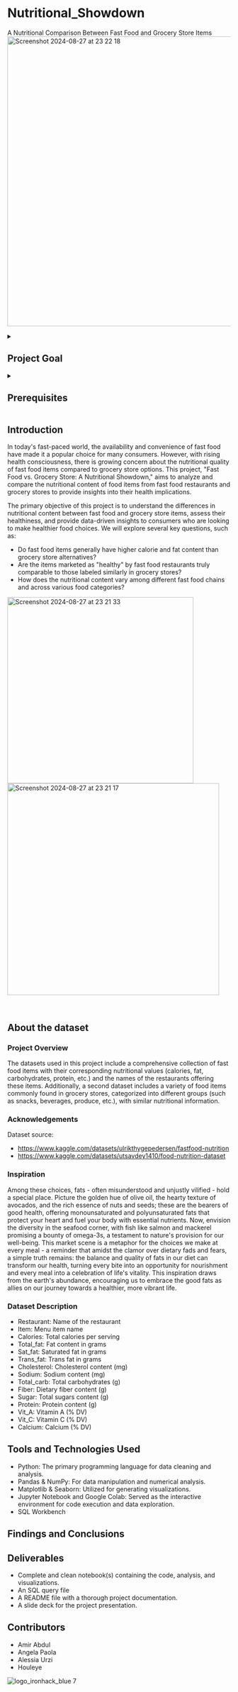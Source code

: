# Nutritional_Showdown
A Nutritional Comparison Between Fast Food and Grocery Store Items
<img width="654" alt="Screenshot 2024-08-27 at 23 22 18" src="https://github.com/user-attachments/assets/23cc9357-34e1-4409-bad2-8a8f51c2f2df">


<details>
  <summary>
   <h2>Project Goal</h2>
  </summary>

  
  <br>
  <hr> 

</details>

<details>
  <summary>
   <h2>Prerequisites</h2>
  </summary>

Before this starting this project, you should have learnt about:

- Data types, operators and structures
- Flow control (if-else statements and loops)
- Functions
- Filters
- Pandas and Numpy
- Basic Statistics
- SQL
 
  <br>
  <hr> 

</details>


## Introduction

In today's fast-paced world, the availability and convenience of fast food have made it a popular choice for many consumers. However, with rising health consciousness, there is growing concern about the nutritional quality of fast food items compared to grocery store options. This project, "Fast Food vs. Grocery Store: A Nutritional Showdown," aims to analyze and compare the nutritional content of food items from fast food restaurants and grocery stores to provide insights into their health implications.

The primary objective of this project is to understand the differences in nutritional content between fast food and grocery store items, assess their healthiness, and provide data-driven insights to consumers who are looking to make healthier food choices. We will explore several key questions, such as:

- Do fast food items generally have higher calorie and fat content than grocery store alternatives?
- Are the items marketed as "healthy" by fast food restaurants truly comparable to those labeled similarly in grocery stores?
- How does the nutritional content vary among different fast food chains and across various food categories?

<img width="420" alt="Screenshot 2024-08-27 at 23 21 33" src="https://github.com/user-attachments/assets/ed0c7b2b-dbc1-4191-bb81-af51829796d4"> <img width="478" alt="Screenshot 2024-08-27 at 23 21 17" src="https://github.com/user-attachments/assets/d4f39947-2463-49a0-a724-808b5523dcb3">

<br>



## About the dataset

### Project Overview
The datasets used in this project include a comprehensive collection of fast food items with their corresponding nutritional values (calories, fat, carbohydrates, protein, etc.) and the names of the restaurants offering these items. Additionally, a second dataset includes a variety of food items commonly found in grocery stores, categorized into different groups (such as snacks, beverages, produce, etc.), with similar nutritional information.


### Acknowledgements
Dataset source:
- https://www.kaggle.com/datasets/ulrikthygepedersen/fastfood-nutrition
- https://www.kaggle.com/datasets/utsavdey1410/food-nutrition-dataset

### Inspiration
Among these choices, fats - often misunderstood and unjustly vilified - hold a special place. Picture the golden hue of olive oil, the hearty texture of avocados, and the rich essence of nuts and seeds; these are the bearers of good health, offering monounsaturated and polyunsaturated fats that protect your heart and fuel your body with essential nutrients. Now, envision the diversity in the seafood corner, with fish like salmon and mackerel promising a bounty of omega-3s, a testament to nature's provision for our well-being. This market scene is a metaphor for the choices we make at every meal - a reminder that amidst the clamor over dietary fads and fears, a simple truth remains: the balance and quality of fats in our diet can transform our health, turning every bite into an opportunity for nourishment and every meal into a celebration of life's vitality. This inspiration draws from the earth's abundance, encouraging us to embrace the good fats as allies on our journey towards a healthier, more vibrant life.

### Dataset Description
- Restaurant: Name of the restaurant
- Item: Menu item name
- Calories: Total calories per serving
- Total_fat: Fat content in grams
- Sat_fat: Saturated fat in grams
- Trans_fat: Trans fat in grams
- Cholesterol: Cholesterol content (mg)
- Sodium: Sodium content (mg)
- Total_carb: Total carbohydrates (g)
- Fiber: Dietary fiber content (g)
- Sugar: Total sugars content (g)
- Protein: Protein content (g)
- Vit_A: Vitamin A (% DV)
- Vit_C: Vitamin C (% DV)
- Calcium: Calcium (% DV)


## Tools and Technologies Used
- Python: The primary programming language for data cleaning and analysis.
- Pandas & NumPy: For data manipulation and numerical analysis.
- Matplotlib & Seaborn: Utilized for generating visualizations.
- Jupyter Notebook and Google Colab: Served as the interactive environment for code execution and data exploration.
- SQL Workbench

## Findings and Conclusions

## Deliverables
- Complete and clean notebook(s) containing the code, analysis, and visualizations.
- An SQL query file
- A README file with a thorough project documentation.
- A slide deck for the project presentation.


## Contributors
- Amir Abdul
- Angela Paola
- Alessia Urzi
- Houleye





![logo_ironhack_blue 7](https://user-images.githubusercontent.com/23629340/40541063-a07a0a8a-601a-11e8-91b5-2f13e4e6b441.png)

